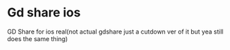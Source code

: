 # Gd share ios

GD Share for ios real(not actual gdshare just a cutdown ver of it but yea still does the same thing)
